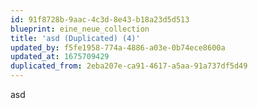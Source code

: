```yaml
---
id: 91f8728b-9aac-4c3d-8e43-b18a23d5d513
blueprint: eine_neue_collection
title: 'asd (Duplicated) (4)'
updated_by: f5fe1958-774a-4886-a03e-0b74ece8600a
updated_at: 1675709429
duplicated_from: 2eba207e-ca91-4617-a5aa-91a737df5d49
---
```

asd